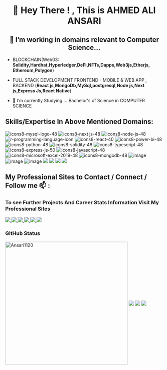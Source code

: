 <h1 align="center"> 👋 Hey There ! , This is AHMED ALI ANSARI</h1>
<h2 align="center">👀 I’m working in domains relevant to Computer Science...</h2>

- BLOCKCHAIN(Web03: **Solidity,Hardhat,Hyperledger,DeFi,NFTs,Dapps,Web3js,Etherjs, Ethereum,Polygon**) 
- FULL STACK DEVELOPMENT FRONTEND - MOBILE & WEB APP , BACKEND (**React js,MongoDb,MySql,postgresql,Node js,Next js,Express Js,React Native**) 

- 🌱 I’m currently Studying ... Bachelor's of Science in COMPUTER SCIENCE              

<!---
Ansari1120/Ansari1120 is a ✨ special ✨ repository because its `README.md` (this file) appears on your GitHub profile.
You can click the Preview link to take a look at your changes.
--->
## Skills/Expertise In Above Mentioned Domains:

![icons8-mysql-logo-48](https://user-images.githubusercontent.com/114314363/204038403-5abf7f3f-bc6b-4b10-90e3-594f9701f1e6.png)
![icons8-next js-48](https://user-images.githubusercontent.com/114314363/204038405-3c74631c-6c13-43ac-93d5-f7c05d1048d0.png)
![icons8-node-js-48](https://user-images.githubusercontent.com/114314363/204038406-8cb54b5b-dfcf-45c6-8532-f8d8ab399658.png)
![r-programming-language-icon](https://user-images.githubusercontent.com/114314363/204041026-7cc31547-8951-4a0c-a86c-4361d3cb443a.png)
![icons8-react-40](https://user-images.githubusercontent.com/114314363/204041187-8881dc35-abd5-4ec3-a2ea-8267f463b280.png)
![icons8-power-bi-48](https://user-images.githubusercontent.com/114314363/204038408-4b252544-0362-4b0d-b053-1634c7ea3648.png)
![icons8-python-48](https://user-images.githubusercontent.com/114314363/204038411-d86ec037-832d-4d9b-a614-a1a460c6d1a2.png)
![icons8-solidity-48](https://user-images.githubusercontent.com/114314363/204038864-064fec6e-9ac6-456b-9aab-5be53acaa5b9.png)
![icons8-typescript-48](https://user-images.githubusercontent.com/114314363/204038438-3c61fb40-2144-4289-a91d-946d079413a6.png)
![icons8-express-js-50](https://user-images.githubusercontent.com/114314363/204038414-0ddc393b-3488-4bff-b528-11feefec2e68.png)
![icons8-javascript-48](https://user-images.githubusercontent.com/114314363/204038415-281ada85-f4e4-4fbb-8573-0eeef4c96d3c.png)
![icons8-microsoft-excel-2019-48](https://user-images.githubusercontent.com/114314363/204038418-10433225-4e09-40c7-97cf-0706a2b55dbb.png)
![icons8-mongodb-48](https://user-images.githubusercontent.com/114314363/204038422-ea682b9e-76a6-4178-8a68-0d05bcabc5c2.png)
![image](https://img.icons8.com/color/40/null/tailwindcss.png)
![image](https://img.icons8.com/color/48/null/chakra-ui.png)
![image](https://img.icons8.com/color/48/null/tableau-software.png)
<img src="https://img.icons8.com/color/48/null/figma--v1.png"/>
<img src="https://img.icons8.com/color/48/null/material-ui.png"/>
<img src="https://img.icons8.com/color/48/null/firebase.png"/>
<img src="https://img.icons8.com/color/40/null/redux.png"/>


## My Professional Sites to Contact / Connect / Follow me 📫 :
### To see Further Projects And Career Stats Information Visit My Professional Sites

<a href="https://www.linkedin.com/in/ahmed-ali-ansari-560473254/" target="_blank">
   <img src="https://img.shields.io/badge/LinkedIn-0077B5?style=for-the-badge&logo=linkedin&logoColor=white" />
</a>



<a href="https://twitter.com/AComp_Scientist/" target="_blank">
   <img src="https://img.shields.io/badge/Twitter-1DA1F2?style=for-the-badge&logo=twitter&logoColor=white" />
</a>



<a href="https://wa.me/923172101966/" target="_blank">
   <img src="https://img.shields.io/badge/WhatsApp-25D366?style=for-the-badge&logo=whatsapp&logoColor=white" />
</a>



<a href="https://www.facebook.com/Vivid.70/" target="_blank">
   <img src="https://img.shields.io/badge/Facebook-1877F2?style=for-the-badge&logo=facebook&logoColor=white" />
</a>



<a href="https://www.facebook.com/messages/t/Vivid.70/" target="_blank">
   <img src="https://img.shields.io/badge/Messenger-00B2FF?style=for-the-badge&logo=messenger&logoColor=white" />
</a>







<a href="https://mail.google.com/mail/?view=cm&fs=1&to=ahmedaliansari506@gmail.com" target="_blank">
   <img src="https://img.shields.io/badge/Gmail-D14836?style=for-the-badge&logo=gmail&logoColor=white" />
</a>











### GitHub Status
  
<img align="center" width=390 src="https://github-readme-streak-stats.herokuapp.com/?user=Ansari1120&theme=react&border=61dafb&hide_border=true" alt="Ansari1120"/>
<img align="center" src="https://github-readme-stats.vercel.app/api?username=Ansari1120&theme=dark&count_private=true&show_icons=true" />
<img align="center" src="https://github-readme-stats.vercel.app/api/top-langs/?username=Ansari1120&layout=compact&theme=dark&langs_count=50" />

<img align="center" src="https://github-readme-activity-graph.vercel.app/graph?username=Ansari1120&bg_color=000000&color=9e4c98&line=9e4c98&point=ffffff&area=true&hide_border=true" />

